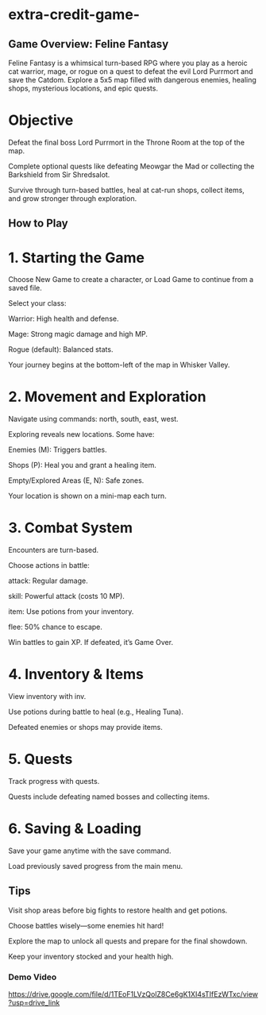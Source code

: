 # extra-credit-game-

## Game Overview: Feline Fantasy 
Feline Fantasy is a whimsical turn-based RPG where you play as a heroic cat warrior, mage, or rogue on a quest to defeat the evil Lord Purrmort and save the Catdom. Explore a 5x5 map filled with dangerous enemies, healing shops, mysterious locations, and epic quests.

# Objective
Defeat the final boss Lord Purrmort in the Throne Room at the top of the map.

Complete optional quests like defeating Meowgar the Mad or collecting the Barkshield from Sir Shredsalot.

Survive through turn-based battles, heal at cat-run shops, collect items, and grow stronger through exploration.

## How to Play
# 1. Starting the Game
Choose New Game to create a character, or Load Game to continue from a saved file.

Select your class:

Warrior: High health and defense.

Mage: Strong magic damage and high MP.

Rogue (default): Balanced stats.

Your journey begins at the bottom-left of the map in Whisker Valley.

# 2. Movement and Exploration
Navigate using commands: north, south, east, west.

Exploring reveals new locations. Some have:

Enemies (M): Triggers battles.

Shops (P): Heal you and grant a healing item.

Empty/Explored Areas (E, N): Safe zones.

Your location is shown on a mini-map each turn.

# 3. Combat System
Encounters are turn-based.

Choose actions in battle:

attack: Regular damage.

skill: Powerful attack (costs 10 MP).

item: Use potions from your inventory.

flee: 50% chance to escape.

Win battles to gain XP. If defeated, it’s Game Over.

# 4. Inventory & Items
View inventory with inv.

Use potions during battle to heal (e.g., Healing Tuna).

Defeated enemies or shops may provide items.

# 5. Quests
Track progress with quests.

Quests include defeating named bosses and collecting items.

# 6. Saving & Loading
Save your game anytime with the save command.

Load previously saved progress from the main menu.

## Tips
Visit shop areas before big fights to restore health and get potions.

Choose battles wisely—some enemies hit hard!

Explore the map to unlock all quests and prepare for the final showdown.

Keep your inventory stocked and your health high.


### Demo Video
https://drive.google.com/file/d/1TEoF1LVzQolZ8Ce6gK1XI4sTIfEzWTxc/view?usp=drive_link 
